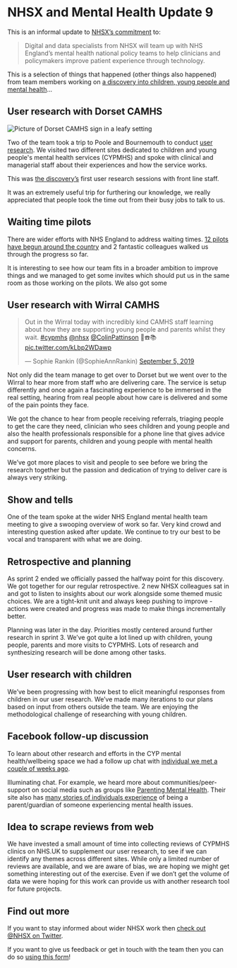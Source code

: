 # NHSX and Mental Health Update 9

This is an informal update to [NHSX’s commitment](https://www.gov.uk/government/news/nhsx-digital-experts-will-be-part-of-cancer-and-mental-health-teams) to:
> Digital and data specialists from NHSX will team up with NHS England’s mental health national policy teams to help clinicians and policymakers improve patient experience through technology.

This is a selection of things that happened (other things also happened) from team members working on [a discovery into children, young people and mental health](https://nhsx.github.io/Mental-Health/0/)...

## User research with Dorset CAMHS
![Picture of Dorset CAMHS sign in a leafy setting](https://raw.githubusercontent.com/nhsx/Mental-Health/master/images/Dorset.jpg)

Two of the team took a trip to Poole and Bournemouth to conduct [user research](https://www.gov.uk/service-manual/user-research). We visited two different sites dedicated to children and young people's mental health services (CYPMHS) and spoke with clinical and managerial staff about their experiences and how the service works.

This was [the discovery’s](https://www.gov.uk/service-manual/agile-delivery/how-the-discovery-phase-works) first user research sessions with front line staff. 

It was an extremely useful trip for furthering our knowledge, we really appreciated that people took the time out from their busy jobs to talk to us.

## Waiting time pilots
There are wider efforts with NHS England to address waiting times. [12 pilots have begun around the country](https://www.england.nhs.uk/mental-health/cyp/trailblazers/mh-support-teams/) and 2 fantastic colleagues walked us through the progress so far.

It is interesting to see how our team fits in a broader ambition to improve things and we managed to get some invites which should put us in the same room as those working on the pilots. We also got some 

## User research with Wirral CAMHS
<blockquote class="twitter-tweet"><p lang="en" dir="ltr">Out in the Wirral today with incredibly kind CAMHS staff learning about how they are supporting young people and parents whilst they wait. <a href="https://twitter.com/hashtag/cypmhs?src=hash&amp;ref_src=twsrc%5Etfw">#cypmhs</a> <a href="https://twitter.com/NHSX?ref_src=twsrc%5Etfw">@nhsx</a> <a href="https://twitter.com/ColinPattinson?ref_src=twsrc%5Etfw">@ColinPattinson</a> 📝☎️📚 <a href="https://t.co/kLbp2WDawp">pic.twitter.com/kLbp2WDawp</a></p>&mdash; Sophie Rankin (@SophieAnnRankin) <a href="https://twitter.com/SophieAnnRankin/status/1169663382653472768?ref_src=twsrc%5Etfw">September 5, 2019</a></blockquote> <script async src="https://platform.twitter.com/widgets.js" charset="utf-8"></script> 

Not only did the team manage to get over to Dorset but we went over to the Wirral to hear more from staff who are delivering care. 
The service is setup differently and once again a fascinating experience to be immersed in the real setting, hearing from real people about how care is delivered and some of the pain points they face.

We got the chance to hear from people receiving referrals, triaging people to get the care they need, clinician who sees children and young people and also the health professionals responsible for a phone line that gives advice and support for parents, children and young people with mental health concerns.

We’ve got more places to visit and people to see before we bring the research together but the passion and dedication of trying to deliver care is always very striking. 

## Show and tells
One of the team spoke at the wider NHS England mental health team meeting to give a swooping overview of work so far. Very kind crowd and interesting question asked after update. We continue to try our best to be vocal and transparent with what we are doing.

## Retrospective and planning
As sprint 2 ended we officially passed the halfway point for this discovery. We got together for our regular retrospective. 2 new NHSX colleagues sat in and got to listen to insights about our work alongside some themed music choices. We are a tight-knit unit and always keep pushing to improve - actions were created and progress was made to make things incrementally better.

Planning was later in the day. Priorities mostly centered around further research in sprint 3. We’ve got quite a lot lined up with children, young people, parents and more visits to CYPMHS. Lots of research and synthesizing research will be done among other tasks.

## User research with children
We’ve been progressing with how best to elicit meaningful responses from children in our user research. We’ve made many iterations to our plans based on input from others outside the team. We are enjoying the methodological challenge of researching with young children.

## Facebook follow-up discussion
To learn about other research and efforts in the CYP mental health/wellbeing space we had a follow up chat with [individual we met a couple of weeks ago](https://nhsx.github.io/Mental-Health/7/).

Illuminating chat. For example, we heard more about communities/peer-support on social media such as groups like [Parenting Mental Health](https://parentingmentalhealth.com/). Their site also has [many stories of individuals experience](https://parentingmentalhealth.com/community-stories/) of being a parent/guardian of someone experiencing mental health issues.

## Idea to scrape reviews from web
We have invested a small amount of time into collecting reviews of CYPMHS clinics on NHS.UK to supplement our user research, to see if we can identify any themes across different sites. 
While only a limited number of reviews are available, and we are aware of bias, we are hoping we might get something interesting out of the exercise. Even if we don’t get the volume of data we were hoping for this work can provide us with another research tool for future projects.    

## Find out more
If you want to stay informed about wider NHSX work then [check out @NHSX on Twitter](https://twitter.com/nhsx?lang=en).

If you want to give us feedback or get in touch with the team then you can do so [using this form](https://docs.google.com/forms/d/e/1FAIpQLScR8Glu3ja-BC4UD8Xfu_wAbtHO4Wm67S45RKe0F_Vob5URag/viewform?usp=sf_link)!


